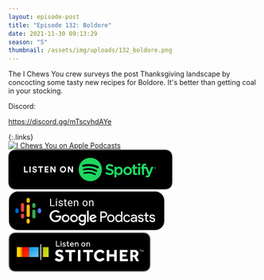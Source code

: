 ```yaml
---
layout: episode-post
title: "Episode 132: Boldore"
date: 2021-11-30 09:13:29
season: "5"
thumbnail: /assets/img/uploads/132_boldore.png
---
```

The I Chews You crew surveys the post Thanksgiving landscape by concocting some tasty new recipes for Boldore. It's better than getting coal in your stocking.

Discord:

<https://discord.gg/mTscvhdAYe>

{:.links}  
[![I Chews You on Apple Podcasts](https://linkmaker.itunes.apple.com/en-us/badge-lrg.svg?releaseDate=2019-04-16T00:00:00Z&kind=podcast&bubble=podcasts)](https://podcasts.apple.com/us/podcast/132-boldore/id1455409177?i=1000543508667)  [![I Chews You on Spotify](/assets/img/uploads/spotify-badge-button.svg)](https://open.spotify.com/episode/5mz9j8szN3FRcuOZqYrKnK?si=08a77fbfe2f94ba4)  [![I Chews You on Google Podcasts](/assets/img/uploads/google-podcasts-badge-button.svg)](https://podcasts.google.com/feed/aHR0cHM6Ly9pY2hld3N5b3UubGlic3luLmNvbS9yc3M/episode/N2RhYmJjYWItNGNlOS00ZTkxLTk2OTQtMjVlOGVkZTBjZTk4?sa=X&ved=0CAUQkfYCahcKEwjI3_K25Zj2AhUAAAAAHQAAAAAQAQ)  [![I Chews You on Stitcher](/assets/img/uploads/stitcher-badge-button.svg)](https://www.stitcher.com/s?eid=88661823)